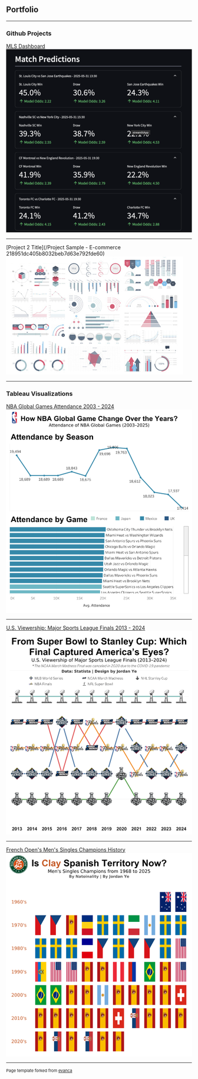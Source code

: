 ## Portfolio

---

### Github Projects 

[MLS Dashboard](https://mls-dashboard-neuu4ihhxf.streamlit.app/)
<img src="images/football_app.jpeg?raw=true"/>

---
[Project 2 Title](/Project Sample - E-commerce 218951dc405b8032beb7d63e792fde60)
<img src="images/dummy_thumbnail.jpg?raw=true"/>

---

### Tableau Visualizations

[NBA Global Games Attendance 2003 - 2024](https://public.tableau.com/views/global_game_v3/Dashboard1?:language=en-GB&:sid=&:redirect=auth&:display_count=n&:origin=viz_share_link)
<img src="images/nba_dashboard.png?raw=true"/>

---

[U.S. Viewership: Major Sports League Finals 2013 - 2024](https://public.tableau.com/views/usa_sports_watch_v4/Dashboard?:language=en-GB&:sid=&:redirect=auth&:display_count=n&:origin=viz_share_link)
<img src="images/Viewership_dashboard.png?raw=true"/>

---

[French Open's Men's Singles Champions History](https://public.tableau.com/views/frech_open_winner_v3/Dashboard?:language=en-GB&:sid=&:redirect=auth&:display_count=n&:origin=viz_share_link)
<img src="images/tennis_dashboard.png?raw=true"/>


---
<p style="font-size:11px">Page template forked from <a href="https://github.com/evanca/quick-portfolio">evanca</a></p>
<!-- Remove above link if you don't want to attibute -->
